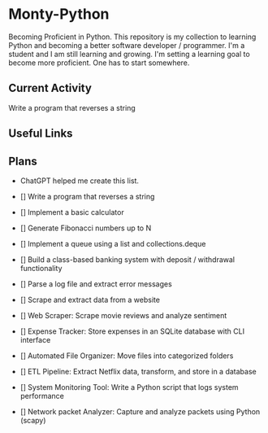 # Monty-Python
Becoming Proficient in Python. This repository is my collection to learning Python and becoming a better software developer / programmer. I'm a student and I am still learning and growing. I'm setting a learning goal to become more proficient. One has to start somewhere. 

## Current Activity

Write a program that reverses a string

## Useful Links

## Plans

- ChatGPT helped me create this list.

- [] Write a program that reverses a string

- [] Implement a basic calculator

- [] Generate Fibonacci numbers up to N

- [] Implement a queue using a list and collections.deque

- [] Build a class-based banking system with deposit / withdrawal functionality 

- [] Parse a log file and extract error messages

- [] Scrape and extract data from a website

- [] Web Scraper: Scrape movie reviews and analyze sentiment

- [] Expense Tracker: Store expenses in an SQLite database with CLI interface

- [] Automated File Organizer: Move files into categorized folders

- [] ETL Pipeline: Extract Netflix data, transform, and store in a database

- [] System Monitoring Tool: Write a Python script that logs system performance 

- [] Network packet Analyzer: Capture and analyze packets using Python (scapy)